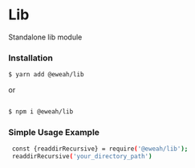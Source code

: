 # Lib

 Standalone lib module

### Installation

```bash
$ yarn add @eweah/lib 

```
 or 

```bash

$ npm i @eweah/lib

```

### Simple Usage Example

```bash
 const {readdirRecursive} = require('@eweah/lib');
 readdirRecursive('your_directory_path')
```


